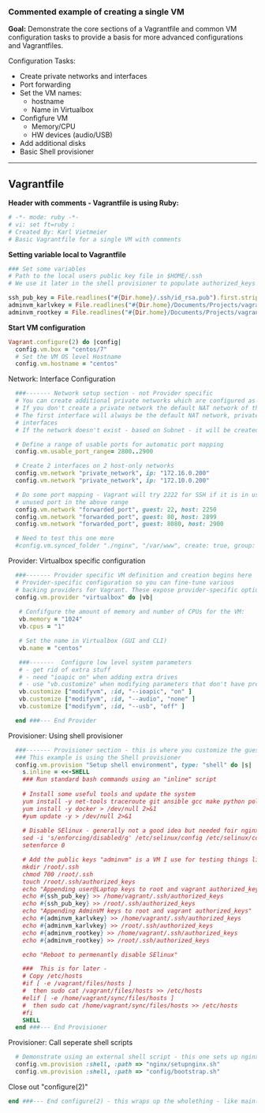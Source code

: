 ### Commented example of creating a single VM

**Goal:**
Demonstrate the core sections of a Vagrantfile and common VM configuration tasks to provide a basis for more advanced configurations and Vagrantfiles.  

Configuration Tasks:
* Create private networks and interfaces
* Port forwarding
* Set the VM names:
    * hostname
    * Name in Virtualbox
* Configfure VM
    * Memory/CPU
    * HW devices (audio/USB)
* Add additional disks
* Basic Shell provisioner

---
Vagrantfile
---

**Header with comments - Vagrantfile is using Ruby:**
```ruby
# -*- mode: ruby -*-
# vi: set ft=ruby :
# Created By: Karl Vietmeier
# Basic Vagrantfile for a single VM with comments
```


**Setting variable local to Vagrantfile**
```ruby
### Set some variables
# Path to the local users public key file in $HOME/.ssh
# We use it later in the shell provisioner to populate authorized_keys

ssh_pub_key = File.readlines("#{Dir.home}/.ssh/id_rsa.pub").first.strip
adminvm_karlvkey = File.readlines("#{Dir.home}/Documents/Projects/vagrant/certs/adminvm_karlv_id_rsa.pub").first.strip
adminvm_rootkey = File.readlines("#{Dir.home}/Documents/Projects/vagrant/certs/adminvm_root_id_rsa.pub").first.strip
```


**Start VM configuration**
```ruby
Vagrant.configure(2) do |config|
  config.vm.box = "centos/7"
  # Set the VM OS level Hostname
  config.vm.hostname = "centos"
```


Network: Interface Configuration
```ruby
  ###------- Network setup section - not Provider specific
  # You can create additional private networks which are configured as host-only networks by the Provider
  # If you don't create a private network the default NAT network of the provider will be used.
  # The first interface will always be the default NAT network, private networks get added as additional
  # interfaces
  # If the network doesn't exist - based on Subnet - it will be created in the Provider (VBox, VMware) 

  # Define a range of usable ports for automatic port mapping
  config.vm.usable_port_range= 2800..2900

  # Create 2 interfaces on 2 host-only networks
  config.vm.network "private_network", ip: "172.16.0.200"
  config.vm.network "private_network", ip: "172.10.0.200"

  # Do some port mapping - Vagrant will try 2222 for SSH if it is in use it will grab the first 
  # unused port in the above range
  config.vm.network "forwarded_port", guest: 22, host: 2250
  config.vm.network "forwarded_port", guest: 80, host: 2899
  config.vm.network "forwarded_port", guest: 8080, host: 2900

  # Need to test this one more
  #config.vm.synced_folder "./nginx", "/var/www", create: true, group: "nginx", owner: "nginx"
```


Provider:  Virtualbox specific configuration
```ruby
  ###------- Provider specific VM definition and creation begins here
  # Provider-specific configuration so you can fine-tune various
  # backing providers for Vagrant. These expose provider-specific options.
  config.vm.provider "virtualbox" do |vb|
   
   # Confifgure the amount of memory and number of CPUs for the VM:
   vb.memory = "1024"
   vb.cpus = "1"

   # Set the name in Virtualbox (GUI and CLI)
   vb.name = "centos"

   ###-------  Configure low level system parameters
   # - get rid of extra stuff
   # - need "ioapic on" when adding extra drives
   # - use "vb.customize" when modifying parameters that don't have predefined aliases like "vb.cpu"
   vb.customize ["modifyvm", :id, "--ioapic", "on" ]
   vb.customize ["modifyvm", :id, "--audio", "none" ]
   vb.customize ["modifyvm", :id, "--usb", "off" ]

  end ###--- End Provider
```


Provisioner: Using shell provisioner
```ruby
  ###------- Provisioner section - this is where you customize the guest OS.
  ### This example is using the Shell provisioner
  config.vm.provision "Setup shell environment", type: "shell" do |s|
    s.inline = <<-SHELL
    ### Run standard bash commands using an "inline" script
    
    # Install some useful tools and update the system
    yum install -y net-tools traceroute git ansible gcc make python policycoreutils-python > /dev/null 2>&1 
    yum install -y docker > /dev/null 2>&1 
    #yum update -y > /dev/null 2>&1
    
    # Disable SElinux - generally not a good idea but needed foir nginx for now
    sed -i 's/enforcing/disabled/g' /etc/selinux/config /etc/selinux/config
    setenforce 0

    # Add the public keys "adminvm" is a VM I use for testing things like Ansible
    mkdir /root/.ssh
    chmod 700 /root/.ssh
    touch /root/.ssh/authorized_keys
    echo "Appending user@Laptop keys to root and vagrant authorized_keys"
    echo #{ssh_pub_key} >> /home/vagrant/.ssh/authorized_keys
    echo #{ssh_pub_key} >> /root/.ssh/authorized_keys
    echo "Appending AdminVM keys to root and vagrant authorized_keys"
    echo #{adminvm_karlvkey} >> /home/vagrant/.ssh/authorized_keys
    echo #{adminvm_karlvkey} >> /root/.ssh/authorized_keys
    echo #{adminvm_rootkey} >> /home/vagrant/.ssh/authorized_keys
    echo #{adminvm_rootkey} >> /root/.ssh/authorized_keys

    echo "Reboot to permenantly disable SElinux"

    ###  This is for later - 
    # Copy /etc/hosts
    #if [ -e /vagrant/files/hosts ]
    #  then sudo cat /vagrant/files/hosts >> /etc/hosts
    #elif [ -e /home/vagrant/sync/files/hosts ]
    #  then sudo cat /home/vagrant/sync/files/hosts >> /etc/hosts
    #fi     
    SHELL
  end ###--- End Provisioner
```


Provisioner: Call seperate shell scripts   
```ruby
  # Demonstrate using an external shell script - this one sets up nginx
  config.vm.provision :shell, :path => "nginx/setupnginx.sh"
  config.vm.provision :shell, :path => "config/bootstrap.sh"
```


Close out "configure(2)"
```ruby
end ###--- End configure(2) - this wraps up the wholething - like main()
```